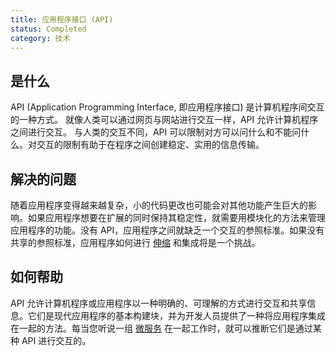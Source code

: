 ```yaml
---
title: 应用程序接口 (API)
status: Completed
category: 技术
---
```


## 是什么

API (Application Programming Interface, 即应用程序接口) 是计算机程序间交互的一种方式。
就像人类可以通过网页与网站进行交互一样，API 允许计算机程序之间进行交互。
与人类的交互不同，API 可以限制对方可以问什么和不能问什么。对交互的限制有助于在程序之间创建稳定、实用的信息传输。

## 解决的问题

随着应用程序变得越来越复杂，小的代码更改也可能会对其他功能产生巨大的影响。如果应用程序想要在扩展的同时保持其稳定性，就需要用模块化的方法来管理应用程序的功能。没有 API，应用程序之间就缺乏一个交互的参照标准。如果没有共享的参照标准，应用程序如何进行 [伸缩](/zh-cn/scalability/) 和集成将是一个挑战。

## 如何帮助

API 允许计算机程序或应用程序以一种明确的、可理解的方式进行交互和共享信息。它们是现代应用程序的基本构建块，并为开发人员提供了一种将应用程序集成在一起的方法。每当您听说一组 [微服务](/zh-cn/microservices/) 在一起工作时，就可以推断它们是通过某种 API 进行交互的。
